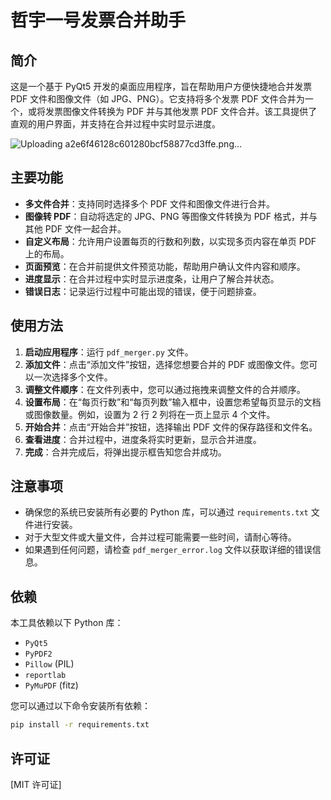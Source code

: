 # 哲宇一号发票合并助手

## 简介

这是一个基于 PyQt5 开发的桌面应用程序，旨在帮助用户方便快捷地合并发票 PDF 文件和图像文件（如 JPG、PNG）。它支持将多个发票 PDF 文件合并为一个，或将发票图像文件转换为 PDF 并与其他发票 PDF 文件合并。该工具提供了直观的用户界面，并支持在合并过程中实时显示进度。

![Uploading a2e6f46128c601280bcf58877cd3ffe.png…]()


## 主要功能

*   **多文件合并**：支持同时选择多个 PDF 文件和图像文件进行合并。
*   **图像转 PDF**：自动将选定的 JPG、PNG 等图像文件转换为 PDF 格式，并与其他 PDF 文件一起合并。
*   **自定义布局**：允许用户设置每页的行数和列数，以实现多页内容在单页 PDF 上的布局。
*   **页面预览**：在合并前提供文件预览功能，帮助用户确认文件内容和顺序。
*   **进度显示**：在合并过程中实时显示进度条，让用户了解合并状态。
*   **错误日志**：记录运行过程中可能出现的错误，便于问题排查。

## 使用方法

1.  **启动应用程序**：运行 `pdf_merger.py` 文件。
2.  **添加文件**：点击“添加文件”按钮，选择您想要合并的 PDF 或图像文件。您可以一次选择多个文件。
3.  **调整文件顺序**：在文件列表中，您可以通过拖拽来调整文件的合并顺序。
4.  **设置布局**：在“每页行数”和“每页列数”输入框中，设置您希望每页显示的文档或图像数量。例如，设置为 2 行 2 列将在一页上显示 4 个文件。
5.  **开始合并**：点击“开始合并”按钮，选择输出 PDF 文件的保存路径和文件名。
6.  **查看进度**：合并过程中，进度条将实时更新，显示合并进度。
7.  **完成**：合并完成后，将弹出提示框告知您合并成功。

## 注意事项

*   确保您的系统已安装所有必要的 Python 库，可以通过 `requirements.txt` 文件进行安装。
*   对于大型文件或大量文件，合并过程可能需要一些时间，请耐心等待。
*   如果遇到任何问题，请检查 `pdf_merger_error.log` 文件以获取详细的错误信息。

## 依赖

本工具依赖以下 Python 库：

*   `PyQt5`
*   `PyPDF2`
*   `Pillow` (PIL)
*   `reportlab`
*   `PyMuPDF` (fitz)

您可以通过以下命令安装所有依赖：

```bash
pip install -r requirements.txt
```

## 许可证

[MIT 许可证]
